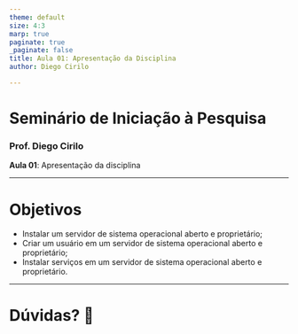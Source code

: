 ```yaml
---
theme: default
size: 4:3
marp: true
paginate: true
_paginate: false
title: Aula 01: Apresentação da Disciplina
author: Diego Cirilo

---
```

<style>
img {
  display: block;
  margin: 0 auto;
}
</style>

# <!-- fit --> Seminário de Iniciação à Pesquisa

### Prof. Diego Cirilo

**Aula 01**: Apresentação da disciplina

---
# Objetivos
- Instalar um servidor de sistema operacional aberto e proprietário;
- Criar um usuário em um servidor de sistema operacional aberto e proprietário;
- Instalar serviços em um servidor de sistema operacional aberto e proprietário.

---
# <!--fit--> Dúvidas? 🤔
